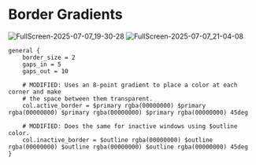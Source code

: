 # Border Gradients
![FullScreen-2025-07-07_19-30-28](https://github.com/user-attachments/assets/918430a6-56c5-4bcd-8117-6841ba0995df)
![FullScreen-2025-07-07_21-04-08](https://github.com/user-attachments/assets/b1bf07f1-e88d-4225-aed8-58e5aec6047b)

`````
general {
    border_size = 2
    gaps_in = 5
    gaps_out = 10

    # MODIFIED: Uses an 8-point gradient to place a color at each corner and make
    # the space between them transparent.
    col.active_border = $primary rgba(00000000) $primary rgba(00000000) $primary rgba(00000000) $primary rgba(00000000) 45deg

    # MODIFIED: Does the same for inactive windows using $outline color.
    col.inactive_border = $outline rgba(00000000) $outline rgba(00000000) $outline rgba(00000000) $outline rgba(00000000) 45deg
}
